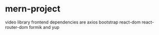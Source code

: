 # mern-project
video library
frontend dependencies are axios bootstrap react-dom react-router-dom  formik and yup
